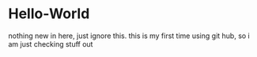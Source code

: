 # Hello-World
nothing new in here, just ignore this.
this is my first time using git hub, so i am just checking stuff out
